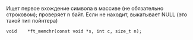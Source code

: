 Ищет первое вхождение символа в массиве (не обязательно строковом); проверяет n байт. Если не находит, выкатывает NULL (это такой тип пойнтера)

	void    *ft_memchr(const void *s, int c, size_t n);

